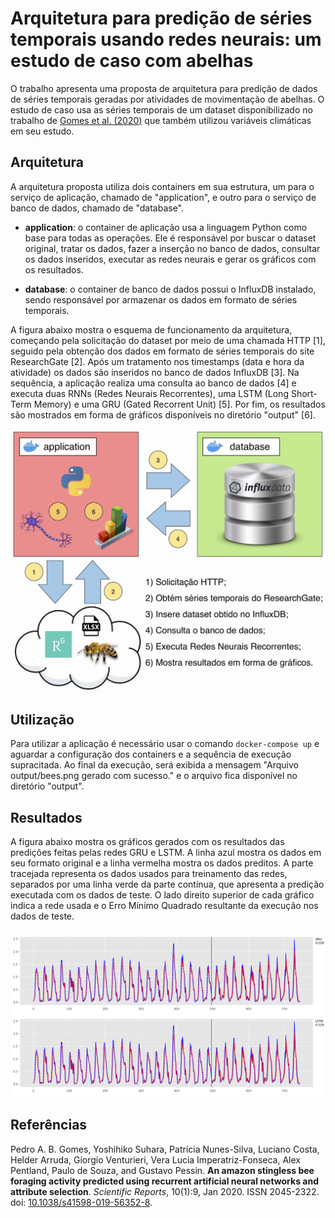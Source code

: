 # Arquitetura para predição de séries temporais usando redes neurais: um estudo de caso com abelhas

O trabalho apresenta uma proposta de arquitetura para predição de dados de séries temporais geradas por atividades de movimentação de abelhas. O estudo de caso usa as séries temporais de um dataset disponibilizado no trabalho de [Gomes et al. (2020)](https://doi.org/10.1038/s41598-019-56352-8) que também utilizou variáveis climáticas em seu estudo.

## Arquitetura

A arquitetura proposta utiliza dois containers em sua estrutura, um para o serviço de aplicação, chamado de "application", e outro para o serviço de banco de dados, chamado de "database".

* **application**: o container de aplicação usa a linguagem Python como base para todas as operações. Ele é responsável por buscar o dataset original, tratar os dados, fazer a inserção no banco de dados, consultar os dados inseridos, executar as redes neurais e gerar os gráficos com os resultados.

* **database**: o container de banco de dados possui o InfluxDB instalado, sendo responsável por armazenar os dados em formato de séries temporais.

A figura abaixo mostra o esquema de funcionamento da arquitetura, começando pela solicitação do dataset por meio de uma chamada HTTP [1], seguido pela obtenção dos dados em formato de séries temporais do site ResearchGate [2]. Após um tratamento nos timestamps (data e hora da atividade) os dados são inseridos no banco de dados InfluxDB [3]. Na sequência, a aplicação realiza uma consulta ao banco de dados [4] e executa duas RNNs (Redes Neurais Recorrentes), uma LSTM (Long Short-Term Memory) e uma GRU (Gated Recorrent Unit) [5]. Por fim, os resultados são mostrados em forma de gráficos disponíveis no diretório "output" [6].

<img src="img/app_dat.jpg" width=600>

## Utilização

Para utilizar a aplicação é necessário usar o comando `docker-compose up` e aguardar a configuração dos containers e a sequência de execução supracitada. Ao final da execução, será exibida a mensagem "Arquivo output/bees.png gerado com sucesso." e o arquivo fica disponível no diretório "output".

## Resultados

A figura abaixo mostra os gráficos gerados com os resultados das predições feitas pelas redes GRU e LSTM. A linha azul mostra os dados em seu formato original e a linha vermelha mostra os dados preditos. A parte tracejada representa os dados usados para treinamento das redes, separados por uma linha verde da parte contínua, que apresenta a predição executada com os dados de teste. O lado direito superior de cada gráfico indica a rede usada e o Erro Mínimo Quadrado resultante da execução nos dados de teste.

<img src="output/bees.png" width=600>

## Referências

Pedro A. B. Gomes, Yoshihiko Suhara, Patrícia Nunes-Silva, Luciano Costa, Helder Arruda, Giorgio Venturieri, Vera Lucia Imperatriz-Fonseca, Alex Pentland, Paulo de Souza, and Gustavo Pessin. **An amazon stingless bee foraging activity predicted using recurrent artificial neural networks and attribute selection**. _Scientific Reports_, 10(1):9, Jan 2020. ISSN 2045-2322. doi: [10.1038/s41598-019-56352-8](https://doi.org/10.1038/s41598-019-56352-8).
